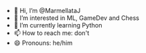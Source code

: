 - 👋 Hi, I’m @MarmellataJ
- 👀 I’m interested in ML, GameDev and Chess
- 🌱 I’m currently learning Python
- 📫 How to reach me: don't
- 😄 Pronouns: he/him

<!---
MarmellataJ/MarmellataJ is a ✨ special ✨ repository because its `README.md` (this file) appears on your GitHub profile.
You can click the Preview link to take a look at your changes.
--->
